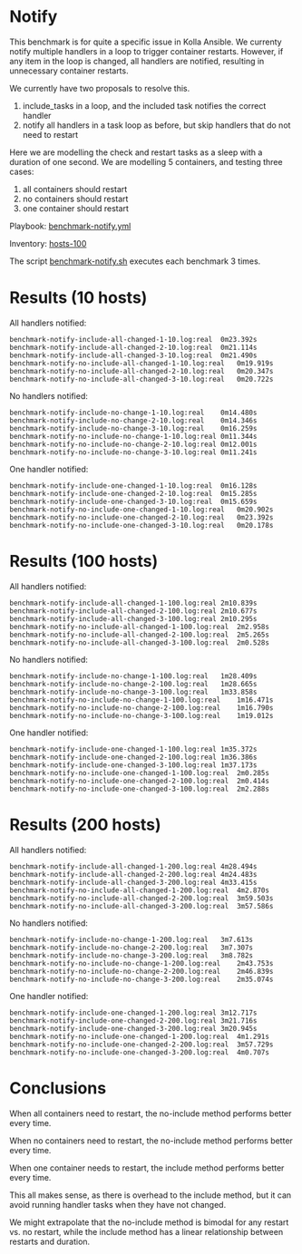 # Notify

This benchmark is for quite a specific issue in Kolla Ansible. We currenty
notify multiple handlers in a loop to trigger container restarts. However, if
any item in the loop is changed, all handlers are notified, resulting in
unnecessary container restarts.

We currently have two proposals to resolve this.

1. include\_tasks in a loop, and the included task notifies the correct handler
2. notify all handlers in a task loop as before, but skip handlers that do not
   need to restart

Here we are modelling the check and restart tasks as a sleep with a duration of
one second. We are modelling 5 containers, and testing three cases:

1. all containers should restart
2. no containers should restart
3. one container should restart

Playbook: [benchmark-notify.yml](../ansible/benchmark-notify.yml)

Inventory: [hosts-100](../ansible/inventory/hosts-100)

The script [benchmark-notify.sh](../benchmark-notify.sh) executes each
benchmark 3 times.

# Results (10 hosts)

All handlers notified:

```
benchmark-notify-include-all-changed-1-10.log:real	0m23.392s
benchmark-notify-include-all-changed-2-10.log:real	0m21.114s
benchmark-notify-include-all-changed-3-10.log:real	0m21.490s
benchmark-notify-no-include-all-changed-1-10.log:real	0m19.919s
benchmark-notify-no-include-all-changed-2-10.log:real	0m20.347s
benchmark-notify-no-include-all-changed-3-10.log:real	0m20.722s
```

No handlers notified:

```
benchmark-notify-include-no-change-1-10.log:real	0m14.480s
benchmark-notify-include-no-change-2-10.log:real	0m14.346s
benchmark-notify-include-no-change-3-10.log:real	0m16.259s
benchmark-notify-no-include-no-change-1-10.log:real	0m11.344s
benchmark-notify-no-include-no-change-2-10.log:real	0m12.001s
benchmark-notify-no-include-no-change-3-10.log:real	0m11.241s
```

One handler notified:

```
benchmark-notify-include-one-changed-1-10.log:real	0m16.128s
benchmark-notify-include-one-changed-2-10.log:real	0m15.285s
benchmark-notify-include-one-changed-3-10.log:real	0m15.659s
benchmark-notify-no-include-one-changed-1-10.log:real	0m20.902s
benchmark-notify-no-include-one-changed-2-10.log:real	0m23.392s
benchmark-notify-no-include-one-changed-3-10.log:real	0m20.178s
```

# Results (100 hosts)

All handlers notified:

```
benchmark-notify-include-all-changed-1-100.log:real	2m10.839s
benchmark-notify-include-all-changed-2-100.log:real	2m10.677s
benchmark-notify-include-all-changed-3-100.log:real	2m10.295s
benchmark-notify-no-include-all-changed-1-100.log:real	2m2.958s
benchmark-notify-no-include-all-changed-2-100.log:real	2m5.265s
benchmark-notify-no-include-all-changed-3-100.log:real	2m0.528s
```

No handlers notified:

```
benchmark-notify-include-no-change-1-100.log:real	1m28.409s
benchmark-notify-include-no-change-2-100.log:real	1m28.665s
benchmark-notify-include-no-change-3-100.log:real	1m33.858s
benchmark-notify-no-include-no-change-1-100.log:real	1m16.471s
benchmark-notify-no-include-no-change-2-100.log:real	1m16.790s
benchmark-notify-no-include-no-change-3-100.log:real	1m19.012s
```

One handler notified:

```
benchmark-notify-include-one-changed-1-100.log:real	1m35.372s
benchmark-notify-include-one-changed-2-100.log:real	1m36.386s
benchmark-notify-include-one-changed-3-100.log:real	1m37.173s
benchmark-notify-no-include-one-changed-1-100.log:real	2m0.285s
benchmark-notify-no-include-one-changed-2-100.log:real	2m0.414s
benchmark-notify-no-include-one-changed-3-100.log:real	2m2.288s
```

# Results (200 hosts)

All handlers notified:

```
benchmark-notify-include-all-changed-1-200.log:real	4m28.494s
benchmark-notify-include-all-changed-2-200.log:real	4m24.483s
benchmark-notify-include-all-changed-3-200.log:real	4m33.415s
benchmark-notify-no-include-all-changed-1-200.log:real	4m2.870s
benchmark-notify-no-include-all-changed-2-200.log:real	3m59.503s
benchmark-notify-no-include-all-changed-3-200.log:real	3m57.586s
```

No handlers notified:

```
benchmark-notify-include-no-change-1-200.log:real	3m7.613s
benchmark-notify-include-no-change-2-200.log:real	3m7.307s
benchmark-notify-include-no-change-3-200.log:real	3m8.782s
benchmark-notify-no-include-no-change-1-200.log:real	2m43.753s
benchmark-notify-no-include-no-change-2-200.log:real	2m46.839s
benchmark-notify-no-include-no-change-3-200.log:real	2m35.074s
```

One handler notified:

```
benchmark-notify-include-one-changed-1-200.log:real	3m12.717s
benchmark-notify-include-one-changed-2-200.log:real	3m21.716s
benchmark-notify-include-one-changed-3-200.log:real	3m20.945s
benchmark-notify-no-include-one-changed-1-200.log:real	4m1.291s
benchmark-notify-no-include-one-changed-2-200.log:real	3m57.729s
benchmark-notify-no-include-one-changed-3-200.log:real	4m0.707s
```

# Conclusions

When all containers need to restart, the no-include method performs better
every time.

When no containers need to restart, the no-include method performs better every
time.

When one container needs to restart, the include method performs better every
time.

This all makes sense, as there is overhead to the include method, but it can
avoid running handler tasks when they have not changed.

We might extrapolate that the no-include method is bimodal for any restart vs.
no restart, while the include method has a linear relationship between restarts
and duration.

